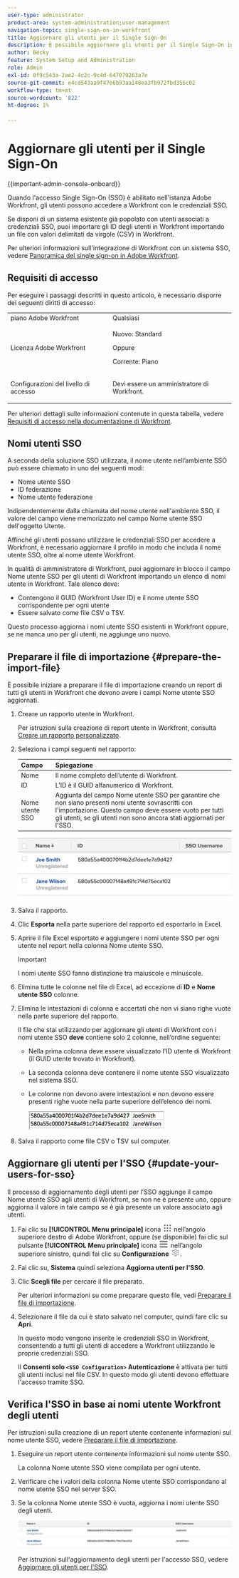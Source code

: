 ```yaml
---
user-type: administrator
product-area: system-administration;user-management
navigation-topic: single-sign-on-in-workfront
title: Aggiornare gli utenti per il Single Sign-On
description: È possibile aggiornare gli utenti per il Single Sign-On in Workfront.
author: Becky
feature: System Setup and Administration
role: Admin
exl-id: 0f9c543a-2ae2-4c2c-9c4d-647079263a7e
source-git-commit: e4cd543aa9f47e6b93aa148ea3fb972fbd356c02
workflow-type: tm+mt
source-wordcount: '822'
ht-degree: 1%

---
```


# Aggiornare gli utenti per il Single Sign-On

<!-- Audited: 1/2024 -->

{{important-admin-console-onboard}}

Quando l&#39;accesso Single Sign-On (SSO) è abilitato nell&#39;istanza Adobe Workfront, gli utenti possono accedere a Workfront con le credenziali SSO.

Se disponi di un sistema esistente già popolato con utenti associati a credenziali SSO, puoi importare gli ID degli utenti in Workfront importando un file con valori delimitati da virgole (CSV) in Workfront.

Per ulteriori informazioni sull&#39;integrazione di Workfront con un sistema SSO, vedere [Panoramica del single sign-on in Adobe Workfront](../../../administration-and-setup/add-users/single-sign-on/sso-in-workfront.md).


## Requisiti di accesso

Per eseguire i passaggi descritti in questo articolo, è necessario disporre dei seguenti diritti di accesso:

<table style="table-layout:auto"> 
 <col> 
 <col> 
 <tbody> 
  <tr> 
   <td role="rowheader">piano Adobe Workfront</td> 
   <td>Qualsiasi</td> 
  </tr> 
  <tr> 
   <td role="rowheader">Licenza Adobe Workfront</td> 
   <td><p>Nuovo: Standard</p><p>Oppure</p><p>Corrente: Piano</p></td> 
  </tr> 
  <tr> 
   <td role="rowheader">Configurazioni del livello di accesso</td> 
   <td> <p>Devi essere un amministratore di Workfront.</p>  </td> 
  </tr> 
 </tbody> 
</table>

Per ulteriori dettagli sulle informazioni contenute in questa tabella, vedere [Requisiti di accesso nella documentazione di Workfront](/help/quicksilver/administration-and-setup/add-users/access-levels-and-object-permissions/access-level-requirements-in-documentation.md).

## Nomi utenti SSO

A seconda della soluzione SSO utilizzata, il nome utente nell’ambiente SSO può essere chiamato in uno dei seguenti modi:

* Nome utente SSO
* ID federazione
* Nome utente federazione

Indipendentemente dalla chiamata del nome utente nell&#39;ambiente SSO, il valore del campo viene memorizzato nel campo Nome utente SSO dell&#39;oggetto Utente.

Affinché gli utenti possano utilizzare le credenziali SSO per accedere a Workfront, è necessario aggiornare il profilo in modo che includa il nome utente SSO, oltre al nome utente Workfront.

In qualità di amministratore di Workfront, puoi aggiornare in blocco il campo Nome utente SSO per gli utenti di Workfront importando un elenco di nomi utente in Workfront. Tale elenco deve:

* Contengono il GUID (Workfront User ID) e il nome utente SSO corrispondente per ogni utente
* Essere salvato come file CSV o TSV.

Questo processo aggiorna i nomi utente SSO esistenti in Workfront oppure, se ne manca uno per gli utenti, ne aggiunge uno nuovo.

## Preparare il file di importazione {#prepare-the-import-file}

È possibile iniziare a preparare il file di importazione creando un report di tutti gli utenti in Workfront che devono avere i campi Nome utente SSO aggiornati.

1. Creare un rapporto utente in Workfront.

   Per istruzioni sulla creazione di report utente in Workfront, consulta [Creare un rapporto personalizzato](../../../reports-and-dashboards/reports/creating-and-managing-reports/create-custom-report.md).

1. Seleziona i campi seguenti nel rapporto:

   | Campo | Spiegazione |
   |---|---|
   | Nome | Il nome completo dell’utente di Workfront. |
   | ID | L&#39;ID è il GUID alfanumerico di Workfront. |
   | Nome utente SSO | Aggiunta del campo Nome utente SSO per garantire che non siano presenti nomi utente sovrascritti con l&#39;importazione. Questo campo deve essere vuoto per tutti gli utenti, se gli utenti non sono ancora stati aggiornati per l&#39;SSO. |

   ![](assets/users-with-sso-username-and-no-sso-access-only-field.png)

1. Salva il rapporto.
1. Clic **Esporta** nella parte superiore del rapporto ed esportarlo in Excel.
1. Aprire il file Excel esportato e aggiungere i nomi utente SSO per ogni utente nel report nella colonna Nome utente SSO.

   >[!IMPORTANT]
   >
   >I nomi utente SSO fanno distinzione tra maiuscole e minuscole.

1. Elimina tutte le colonne nel file di Excel, ad eccezione di **ID** e **Nome utente SSO** colonne.

1. Elimina le intestazioni di colonna e accertati che non vi siano righe vuote nella parte superiore del rapporto.

   Il file che stai utilizzando per aggiornare gli utenti di Workfront con i nomi utente SSO **deve** contiene solo 2 colonne, nell’ordine seguente:

   * Nella prima colonna deve essere visualizzato l&#39;ID utente di Workfront (il GUID utente trovato in Workfront).
   * La seconda colonna deve contenere il nome utente SSO visualizzato nel sistema SSO.
   * Le colonne non devono avere intestazioni e non devono essere presenti righe vuote nella parte superiore dell’elenco dei nomi.

     ![](assets/update-users-for-sso-csv-file-for-import.png)

1. Salva il rapporto come file CSV o TSV sul computer.

## Aggiornare gli utenti per l&#39;SSO {#update-your-users-for-sso}

Il processo di aggiornamento degli utenti per l&#39;SSO aggiunge il campo Nome utente SSO agli utenti di Workfront, se non ne è presente uno, oppure aggiorna il valore in tale campo se è già presente un valore associato agli utenti.

1. Fai clic su **[!UICONTROL Menu principale]** icona ![Menu principale](/help/_includes/assets/main-menu-icon.png) nell’angolo superiore destro di Adobe Workfront, oppure (se disponibile) fai clic sul pulsante **[!UICONTROL Menu principale]** icona ![Menu principale](/help/_includes/assets/main-menu-icon-left-nav.png) nell’angolo superiore sinistro, quindi fai clic su **Configurazione** ![](assets/gear-icon-settings.png).

1. Fai clic su, **Sistema** quindi seleziona **Aggiorna utenti per l&#39;SSO**.

1. Clic **Scegli file** per cercare il file preparato.

   Per ulteriori informazioni su come preparare questo file, vedi [Preparare il file di importazione](#prepare-the-import-file).

1. Selezionare il file da cui è stato salvato nel computer, quindi fare clic su **Apri**.

   In questo modo vengono inserite le credenziali SSO in Workfront, consentendo a tutti gli utenti di accedere a Workfront utilizzando le proprie credenziali SSO.

   Il **Consenti solo `<SSO Configuration>` Autenticazione** è attivata per tutti gli utenti inclusi nel file CSV. In questo modo gli utenti devono effettuare l&#39;accesso tramite SSO.

## Verifica l&#39;SSO in base ai nomi utente Workfront degli utenti

Per istruzioni sulla creazione di un report utente contenente informazioni sul nome utente SSO, vedere [Preparare il file di importazione](#prepare-the-import-file).

1. Eseguire un report utente contenente informazioni sul nome utente SSO.

   La colonna Nome utente SSO viene compilata per ogni utente.

1. Verificare che i valori della colonna Nome utente SSO corrispondano al nome utente SSO nel server SSO.
1. Se la colonna Nome utente SSO è vuota, aggiorna i nomi utente SSO degli utenti.

   ![](assets/users-with-sso-field-updated.png)

   Per istruzioni sull&#39;aggiornamento degli utenti per l&#39;accesso SSO, vedere [Aggiornare gli utenti per l&#39;SSO](#update-your-users-for-sso).
